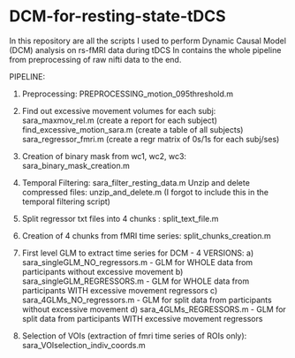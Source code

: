 # DCM-for-resting-state-tDCS

In this repository are all the scripts I used to perform Dynamic Causal Model (DCM) analysis on rs-fMRI data during tDCS
In contains the whole pipeline from preprocessing of raw nifti data to the end.

PIPELINE:

1) Preprocessing: PREPROCESSING_motion_095threshold.m

2) Find out excessive movement volumes for each subj: sara_maxmov_rel.m (create a report for each subject)
                                                      find_excessive_motion_sara.m  (create a table of all subjects)
                                                      sara_regressor_fmri.m  (create a regr matrix of 0s/1s for each subj/ses)

3) Creation of binary mask from wc1, wc2, wc3:    sara_binary_mask_creation.m 

4) Temporal Filtering:                             sara_filter_resting_data.m
  Unzip and delete compressed files: unzip_and_delete.m (I forgot to include this in the temporal filtering script)


5) Split regressor txt files into 4 chunks :  split_text_file.m
6) Creation of 4 chunks from fMRI time series:    split_chunks_creation.m

7) First level GLM to extract time series for DCM - 4 VERSIONS:
    a) sara_singleGLM_NO_regressors.m  -    GLM for WHOLE data from participants without excessive movement
    b) sara_singleGLM_REGRESSORS.m     -    GLM for WHOLE data from participants WITH excessive movement regressors
    c) sara_4GLMs_NO_regressors.m      -    GLM for split data from participants without excessive movement
    d) sara_4GLMs_REGRESSORS.m         -    GLM for split data from participants WITH excessive movement regressors

8) Selection of VOIs (extraction of fmri time series of ROIs only):   sara_VOIselection_indiv_coords.m
